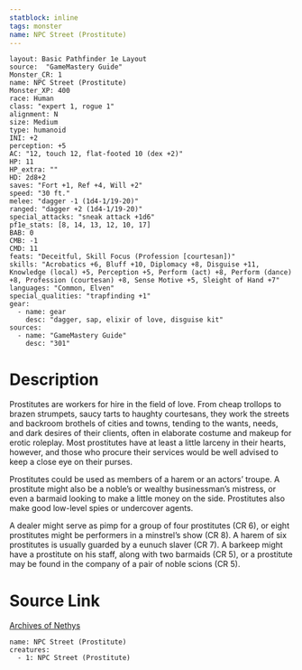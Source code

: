 ```yaml
---
statblock: inline
tags: monster
name: NPC Street (Prostitute)
---
```

```statblock
layout: Basic Pathfinder 1e Layout
source:  "GameMastery Guide"
Monster_CR: 1
name: NPC Street (Prostitute)
Monster_XP: 400
race: Human
class: "expert 1, rogue 1"
alignment: N
size: Medium
type: humanoid
INI: +2
perception: +5
AC: "12, touch 12, flat-footed 10 (dex +2)"
HP: 11
HP_extra: ""
HD: 2d8+2
saves: "Fort +1, Ref +4, Will +2"
speed: "30 ft."
melee: "dagger -1 (1d4-1/19-20)"
ranged: "dagger +2 (1d4-1/19-20)"
special_attacks: "sneak attack +1d6"
pf1e_stats: [8, 14, 13, 12, 10, 17]
BAB: 0
CMB: -1
CMD: 11
feats: "Deceitful, Skill Focus (Profession [courtesan])"
skills: "Acrobatics +6, Bluff +10, Diplomacy +8, Disguise +11, Knowledge (local) +5, Perception +5, Perform (act) +8, Perform (dance) +8, Profession (courtesan) +8, Sense Motive +5, Sleight of Hand +7"
languages: "Common, Elven"
special_qualities: "trapfinding +1"
gear:
  - name: gear
    desc: "dagger, sap, elixir of love, disguise kit"
sources:
  - name: "GameMastery Guide"
    desc: "301"
```
# Description
Prostitutes are workers for hire in the field of love. From cheap trollops to brazen strumpets, saucy tarts to haughty courtesans, they work the streets and backroom brothels of cities and towns, tending to the wants, needs, and dark desires of their clients, often in elaborate costume and makeup for erotic roleplay. Most prostitutes have at least a little larceny in their hearts, however, and those who procure their services would be well advised to keep a close eye on their purses.

Prostitutes could be used as members of a harem or an actors’ troupe. A prostitute might also be a noble’s or wealthy businessman’s mistress, or even a barmaid looking to make a little money on the side. Prostitutes also make good low-level spies or undercover agents.

A dealer might serve as pimp for a group of four prostitutes (CR 6), or eight prostitutes might be performers in a minstrel’s show (CR 8). A harem of six prostitutes is usually guarded by a eunuch slaver (CR 7). A barkeep might have a prostitute on his staff, along with two barmaids (CR 5), or a prostitute may be found in the company of a pair of noble scions (CR 5).
# Source Link
[Archives of Nethys](https://aonprd.com/NPCDisplay.aspx?ItemName=Street%20(Prostitute))
```encounter-table
name: NPC Street (Prostitute)
creatures:
  - 1: NPC Street (Prostitute)
```
